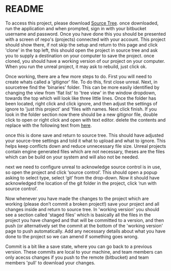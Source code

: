 # README #

To access this project, please download [Source Tree](https://www.sourcetreeapp.com/). once downloaded, run the application and when prompted, sign in with your bitbucket username and password. Once you have done this you should be presented with a screen of repo's (projects) connected with your account. This project should show there, if not skip the setup and return to this page and click 'clone' in the top left, this should open the project in source tree and ask you to supply a destination on your computer to save the project. once cloned, you should have a working version of our project on your computer. When you run the unreal project, it may ask to rebuild, just click ok.

Once working, there are a few more steps to do. First you will need to create whats called a 'gitignor' file. To do this, first close unreal. Next, in sourcetree find the 'binaries' folder. This can be more easily identified by changing the view from 'flat list' to 'tree view' in the window dropdown, towards the top which will look like three little lines. Once the folder has been located, right click and click ignore, and then adjust the settings of ignore to 'just this project' and 'files with names. Next click finish. If you look in the folder section now there should be a new gitignor file, double click to open or right click and open with text editor. delete the contents and replace with the following text from [here](https://github.com/samsheff/UE4-Gitignore/blob/master/UE4.gitignore). 


once this is done save and return to source tree. This should have adjusted your source-tree settings and told it what to upload and what to ignore. This helps keep conflicts down and reduce unnecessary file size. Unreal projects contain engine generated files which are not necessary, theses are the files which can be build on your system and will also not be needed. 

next we need to configure unreal to acknowledge source control is in use, so open the project and click ‘source control’. This should open a popup asking to select type, select ‘git’ from the drop-down. Now it should have acknowledged the location of the git folder in the project, click ‘run with source control’.

Now whenever you have made the changes to the project which are working (please don’t commit a broken project!) save your project and all changes inside and return to source tree. In 'working version' you should see a section called 'staged files' which is basically all the files in the project you have changed and that will be committed to a version, and then push (or alternatively set the commit at the bottom of the 'working version' page to push automatically. Add any necessary details about what you have done to the project so we can amend if something goes wrong. 

Commit is a bit like a save state, where you can go back to a previous version. These commits are local to your machine, and team members can only acecss changes if you push to the remote (bitbucket) and team members 'pull' to download your changes. 